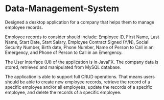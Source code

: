 # Data-Management-System
Designed a desktop application for a company that helps them to manage employee records.

Employee records to consider should include: Employee ID, First Name, Last Name, Start Date, Start Salary, Employee Contract Signed (Y/N), Social Security Number, Birth date, Phone Number, Name of Person to Call in an Emergency, and Phone of Person to Call in an Emergency.

The User Interface (UI) of the application is in JavaFX. The company data is stored, retrieved and manipulated from MySQL database.

The application is able to support full CRUD operations. That means users should be able to create new employee records, retrieve the record of a specific employee and/or all employees, update the records of a specific employee, and delete the records of a specific employee.
